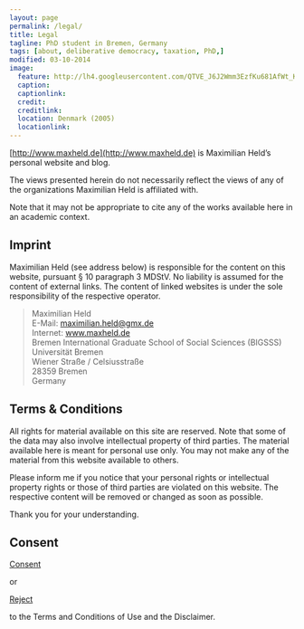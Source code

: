 ```yaml
---
layout: page
permalink: /legal/
title: Legal
tagline: PhD student in Bremen, Germany
tags: [about, deliberative democracy, taxation, PhD,]
modified: 03-10-2014
image:
  feature: http://lh4.googleusercontent.com/QTVE_J6J2Wmm3EzfKu681AfWt_KsnhibveQuXj_x7c5F=w884-h200-no
  caption: 
  captionlink: 
  credit:
  creditlink: 
  location: Denmark (2005)
  locationlink:
---
```


[http://www.maxheld.de](http://www.maxheld.de) is Maximilian Held’s personal website and blog.

The views presented herein do not necessarily reflect the views of any of the organizations Maximilian Held is affiliated with.

Note that it may not be appropriate to cite any of the works available here in an academic context. 


## Imprint

Maximilian Held (see address below) is responsible for the content on this website, pursuant  § 10 paragraph 3 MDStV. No liability is assumed  for the content of external links. The content of linked websites is under the sole responsibility of the respective operator.

> Maximilian Held    
> E-Mail: maximilian.held@gmx.de    
> Internet: www.maxheld.de    
> Bremen International Graduate School of Social Sciences (BIGSSS)    
> Universität Bremen    
> Wiener Straße / Celsiusstraße    
> 28359 Bremen    
> Germany    


## Terms & Conditions

All rights for material available on this site are reserved. 
Note that some of the data may also involve intellectual property of third parties. 
The material available here is meant for personal use only. 
You may not make any of the material from this website available to others.

Please inform me if you notice that your personal rights or intellectual property rights or those of third parties are violated on this website. 
The respective content will be removed or changed as soon as possible.

Thank you for your understanding.


## Consent

<div markdown="0"><a href="http://www.maxheld.de" class="btn">Consent</a></div>

or

<div markdown="0"><a href="http://www.google.com" class="btn">Reject</a></div>

to the Terms and Conditions of Use and the Disclaimer.